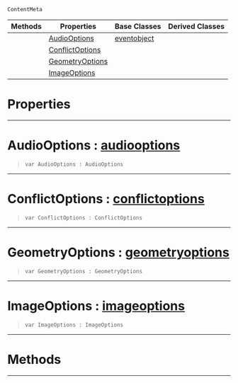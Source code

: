  `ContentMeta`

|Methods|Properties|Base Classes|Derived Classes|
|---|---|---|---|
| |[AudioOptions](importoptions.md#audiooptions-zilch-engine)|[eventobject](eventobject.md)| |
| |[ConflictOptions](importoptions.md#conflictoptions-zilch-eng)| | |
| |[GeometryOptions](importoptions.md#geometryoptions-zilch-eng)| | |
| |[ImageOptions](importoptions.md#imageoptions-zilch-engine)| | |


 #  Properties


---  
 #  AudioOptions : [audiooptions](audiooptions.md)

> 
> ```TS:Nada
> var AudioOptions : AudioOptions


---  
 #  ConflictOptions : [conflictoptions](conflictoptions.md)

> 
> ```TS:Nada
> var ConflictOptions : ConflictOptions


---  
 #  GeometryOptions : [geometryoptions](geometryoptions.md)

> 
> ```TS:Nada
> var GeometryOptions : GeometryOptions


---  
 #  ImageOptions : [imageoptions](imageoptions.md)

> 
> ```TS:Nada
> var ImageOptions : ImageOptions


---  
 #  Methods


---  
 

 